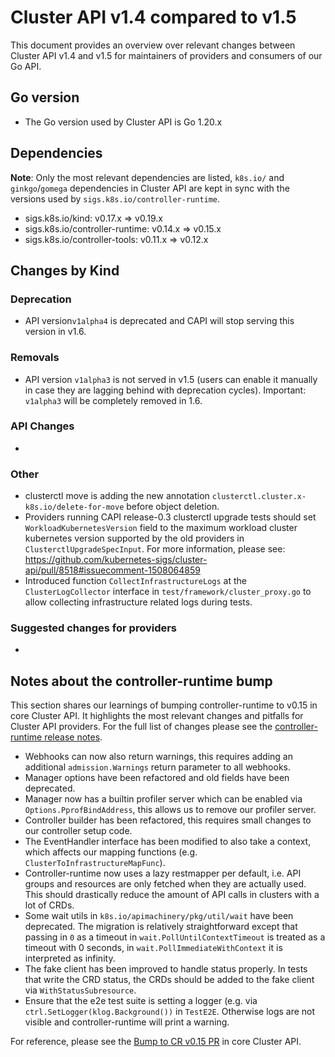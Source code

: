 # Cluster API v1.4 compared to v1.5

This document provides an overview over relevant changes between Cluster API v1.4 and v1.5 for
maintainers of providers and consumers of our Go API.

## Go version

- The Go version used by Cluster API is Go 1.20.x

## Dependencies

**Note**: Only the most relevant dependencies are listed, `k8s.io/` and `ginkgo`/`gomega` dependencies in Cluster API are kept in sync with the versions used by `sigs.k8s.io/controller-runtime`.

- sigs.k8s.io/kind: v0.17.x => v0.19.x
- sigs.k8s.io/controller-runtime: v0.14.x => v0.15.x
- sigs.k8s.io/controller-tools: v0.11.x => v0.12.x

## Changes by Kind

### Deprecation

- API version`v1alpha4` is deprecated and CAPI will stop serving this version in v1.6.

### Removals

- API version `v1alpha3` is not served in v1.5 (users can enable it manually in case they are lagging behind with deprecation cycles). Important: `v1alpha3` will be completely removed in 1.6.

### API Changes

-

### Other

- clusterctl move is adding the new annotation `clusterctl.cluster.x-k8s.io/delete-for-move` before object deletion.
- Providers running CAPI release-0.3 clusterctl upgrade tests should set `WorkloadKubernetesVersion` field to the maximum workload cluster kubernetes version supported by the old providers in `ClusterctlUpgradeSpecInput`. For more information, please see: https://github.com/kubernetes-sigs/cluster-api/pull/8518#issuecomment-1508064859 
- Introduced function `CollectInfrastructureLogs` at the `ClusterLogCollector` interface in `test/framework/cluster_proxy.go` to allow collecting infrastructure related logs during tests.

### Suggested changes for providers

- 

## Notes about the controller-runtime bump

This section shares our learnings of bumping controller-runtime to v0.15 in core Cluster API. It highlights the most relevant changes and pitfalls
for Cluster API providers. For the full list of changes please see the [controller-runtime release notes](https://github.com/kubernetes-sigs/controller-runtime/releases/tag/v0.15.0).

* Webhooks can now also return warnings, this requires adding an additional `admission.Warnings` return parameter to all webhooks. 
* Manager options have been refactored and old fields have been deprecated.
* Manager now has a builtin profiler server which can be enabled via `Options.PprofBindAddress`, this allows us to remove our profiler server.
* Controller builder has been refactored, this requires small changes to our controller setup code.
* The EventHandler interface has been modified to also take a context, which affects our mapping functions (e.g. `ClusterToInfrastructureMapFunc`).
* Controller-runtime now uses a lazy restmapper per default, i.e. API groups and resources are only fetched when they are actually used.
  This should drastically reduce the amount of API calls in clusters with a lot of CRDs.
* Some wait utils in `k8s.io/apimachinery/pkg/util/wait` have been deprecated. The migration is relatively straightforward except that passing in `0` 
  as a timeout in `wait.PollUntilContextTimeout` is treated as a timeout with 0 seconds, in `wait.PollImmediateWithContext` it is interpreted as infinity.
* The fake client has been improved to handle status properly. In tests that write the CRD status, the CRDs should be added to the fake client via `WithStatusSubresource`.
* Ensure that the e2e test suite is setting a logger (e.g. via `ctrl.SetLogger(klog.Background())` in `TestE2E`. Otherwise logs are not visible and controller-runtime will print a warning. 

For reference, please see the [Bump to CR v0.15 PR](https://github.com/kubernetes-sigs/cluster-api/pull/8007) in core Cluster API.
